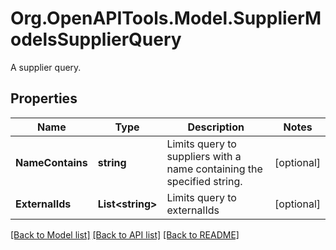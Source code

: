 # Org.OpenAPITools.Model.SupplierModelsSupplierQuery
A supplier query.

## Properties

Name | Type | Description | Notes
------------ | ------------- | ------------- | -------------
**NameContains** | **string** | Limits query to suppliers with a name containing the specified string. | [optional] 
**ExternalIds** | **List&lt;string&gt;** | Limits query to externalIds | [optional] 

[[Back to Model list]](../README.md#documentation-for-models) [[Back to API list]](../README.md#documentation-for-api-endpoints) [[Back to README]](../README.md)

